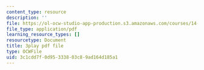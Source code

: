 ```yaml
---
content_type: resource
description: ''
file: https://ol-ocw-studio-app-production.s3.amazonaws.com/courses/14-01-principles-of-microeconomics-fall-2018/3c1cdd7f0d95333803c89ad164d185a1_F0ulAkrfvzo.pdf
file_type: application/pdf
learning_resource_types: []
resourcetype: Document
title: 3play pdf file
type: OCWFile
uid: 3c1cdd7f-0d95-3338-03c8-9ad164d185a1
---
```

